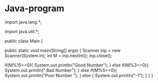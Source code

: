 # Java-program
import java.lang.*;

import java.util.*;

public class Main {

public static void main(String[] args) {
    Scanner inp = new Scanner(System.in);
int M = inp.nextInt();
inp.close();

if(M%15==0){
    System.out.println("Good Number");
}
else if(M%3==0){
    System.out.println(" Bad Number");
}
else if(M%5==0){
    System.out.println("Poor Number ");
}
else {
    System.out.println("-1");
}
}
}
